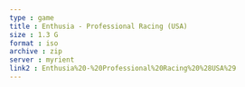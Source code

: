 ```yaml
---
type : game
title : Enthusia - Professional Racing (USA)
size : 1.3 G
format : iso
archive : zip
server : myrient
link2 : Enthusia%20-%20Professional%20Racing%20%28USA%29
---
```

